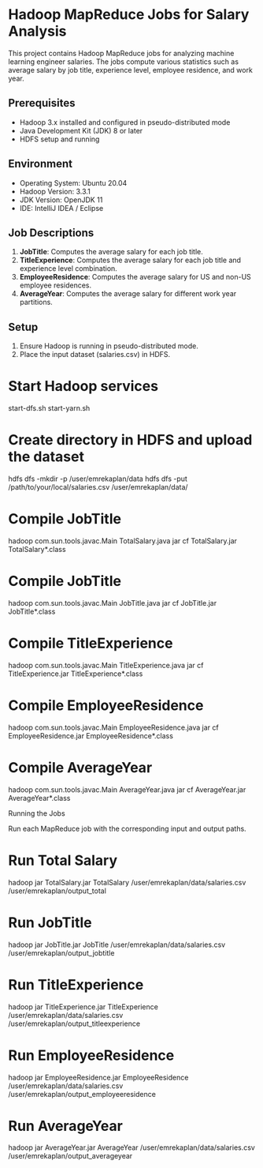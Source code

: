 # Hadoop MapReduce Jobs for Salary Analysis

This project contains Hadoop MapReduce jobs for analyzing machine learning engineer salaries. The jobs compute various statistics such as average salary by job title, experience level, employee residence, and work year.

## Prerequisites

- Hadoop 3.x installed and configured in pseudo-distributed mode
- Java Development Kit (JDK) 8 or later
- HDFS setup and running

## Environment

- Operating System: Ubuntu 20.04
- Hadoop Version: 3.3.1
- JDK Version: OpenJDK 11
- IDE: IntelliJ IDEA / Eclipse

## Job Descriptions

1. **JobTitle**: Computes the average salary for each job title.
2. **TitleExperience**: Computes the average salary for each job title and experience level combination.
3. **EmployeeResidence**: Computes the average salary for US and non-US employee residences.
4. **AverageYear**: Computes the average salary for different work year partitions.

## Setup

1. Ensure Hadoop is running in pseudo-distributed mode.
2. Place the input dataset (salaries.csv) in HDFS.

# Start Hadoop services
start-dfs.sh
start-yarn.sh

# Create directory in HDFS and upload the dataset
hdfs dfs -mkdir -p /user/emrekaplan/data
hdfs dfs -put /path/to/your/local/salaries.csv /user/emrekaplan/data/

# Compile JobTitle
hadoop com.sun.tools.javac.Main TotalSalary.java
jar cf TotalSalary.jar TotalSalary*.class

# Compile JobTitle
hadoop com.sun.tools.javac.Main JobTitle.java
jar cf JobTitle.jar JobTitle*.class

# Compile TitleExperience
hadoop com.sun.tools.javac.Main TitleExperience.java
jar cf TitleExperience.jar TitleExperience*.class

# Compile EmployeeResidence
hadoop com.sun.tools.javac.Main EmployeeResidence.java
jar cf EmployeeResidence.jar EmployeeResidence*.class

# Compile AverageYear
hadoop com.sun.tools.javac.Main AverageYear.java
jar cf AverageYear.jar AverageYear*.class

Running the Jobs

Run each MapReduce job with the corresponding input and output paths.

# Run Total Salary
hadoop jar TotalSalary.jar TotalSalary /user/emrekaplan/data/salaries.csv /user/emrekaplan/output_total

# Run JobTitle
hadoop jar JobTitle.jar JobTitle /user/emrekaplan/data/salaries.csv /user/emrekaplan/output_jobtitle

# Run TitleExperience
hadoop jar TitleExperience.jar TitleExperience /user/emrekaplan/data/salaries.csv /user/emrekaplan/output_titleexperience

# Run EmployeeResidence
hadoop jar EmployeeResidence.jar EmployeeResidence /user/emrekaplan/data/salaries.csv /user/emrekaplan/output_employeeresidence

# Run AverageYear
hadoop jar AverageYear.jar AverageYear /user/emrekaplan/data/salaries.csv /user/emrekaplan/output_averageyear
